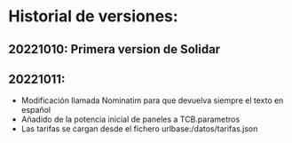 # Historial de versiones:

## 20221010: Primera version de Solidar

## 20221011: 
- Modificación llamada Nominatim para que devuelva siempre el texto en español
- Añadido de la potencia inicial de paneles a TCB.parametros
- Las tarifas se cargan desde el fichero urlbase:/datos/tarifas.json 
